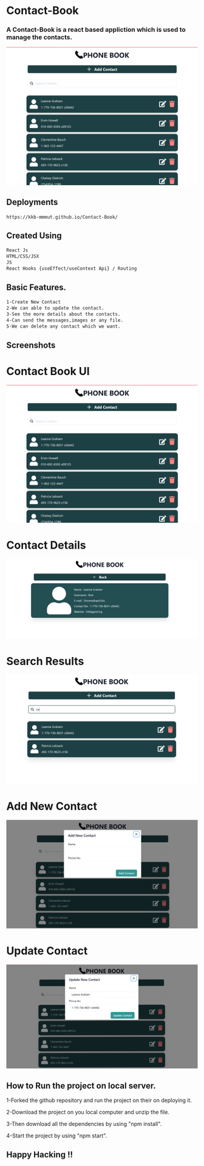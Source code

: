 # Contact-Book 
  
  ### A Contact-Book is a react based appliction which is used to manage the contacts. 
  
 ![home-page-light](https://raw.githubusercontent.com/kkb-mmmut/Contact-Book/main/Screenshots/overalldesign.png) 
  
   
## Deployments

    https://kkb-mmmut.github.io/Contact-Book/

## Created Using
    React Js
    HTML/CSS/JSX
    JS 
    React Hooks {useEffect/useContext Api} / Routing
  
## Basic Features.
    1-Create New Contact
    2-We can able to update the contact.
    3-See the more details about the contacts.
    4-Can send the messages,images or any file.
    5-We can delete any contact which we want.  
 

## Screenshots
# Contact Book UI
![home-page-light](https://raw.githubusercontent.com/kkb-mmmut/Contact-Book/main/Screenshots/overalldesign.png)

# Contact Details
![home-page-light](https://raw.githubusercontent.com/kkb-mmmut/Contact-Book/main/Screenshots/clienddetails.png) 

# Search Results
![home-page-light](https://raw.githubusercontent.com/kkb-mmmut/Contact-Book/main/Screenshots/searchresults.png)

# Add New Contact 
![home-page-light](https://raw.githubusercontent.com/kkb-mmmut/Contact-Book/main/Screenshots/addNewContact.png)
 
# Update Contact
![home-page-light](https://raw.githubusercontent.com/kkb-mmmut/Contact-Book/main/Screenshots/updatecontacts.png) 

## How to Run the project on local server.

  1-Forked the github repository and run the project on their on deploying it.
  
  2-Download the project on you local computer and unzip the file.
  
  3-Then download all the dependencies by using "npm install".
  
  4-Start the project by using "npm start".

## Happy Hacking !!
